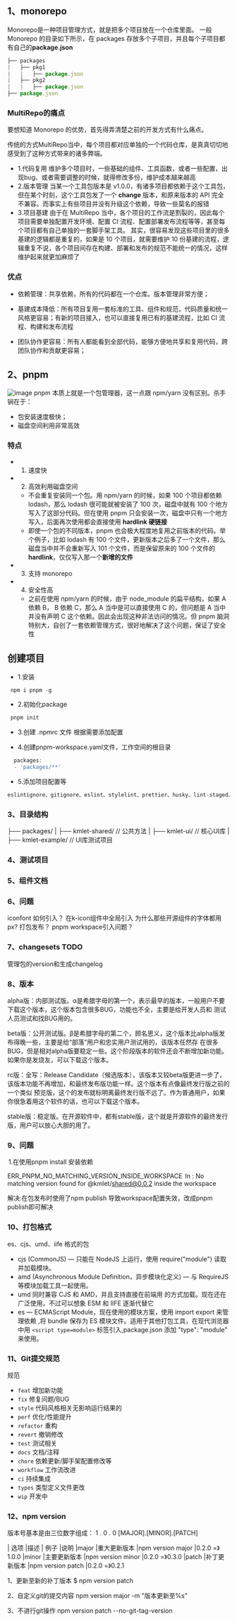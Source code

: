 ## 1、monorepo
Monorepo是一种项目管理方式，就是把多个项目放在一个仓库里面。
一般 Monorepo 的目录如下所示，在 packages 存放多个子项目，并且每个子项目都有自己的**package.json**
```js
├── packages
|   ├── pkg1
|   |   ├── package.json
|   ├── pkg2
|   |   ├── package.json
├── package.json

```
### MultiRepo的痛点
要想知道 Monorepo 的优势，首先得弄清楚之前的开发方式有什么痛点。

传统的方式MultiRepo当中，每个项目都对应单独的一个代码仓库，是真真切切地感受到了这种方式带来的诸多弊端。
- 1.代码复用
   维护多个项目时，一些基础的组件、工具函数，或者一些配置，出现bug、或者需要调整的时候，就得修改多份，维护成本越来越高
- 2.版本管理
  当某一个工具包版本是 v1.0.0，有诸多项目都依赖于这个工具包，但在某个时刻，这个工具包发了一个 **change** 版本，和原来版本的 API 完全不兼容。而事实上有些项目并没有升级这个依赖，导致一些莫名的报错
- 3.项目基建
    由于在 MultiRepo 当中，各个项目的工作流是割裂的，因此每个项目需要单独配置开发环境、配置 CI 流程、配置部署发布流程等等，甚至每个项目都有自己单独的一套脚手架工具。
    其实，很容易发现这些项目里的很多基建的逻辑都是重复的，如果是 10 个项目，就需要维护 10 份基建的流程，逻辑重复不说，各个项目间存在构建、部署和发布的规范不能统一的情况，这样维护起来就更加麻烦了

### 优点
- 依赖管理：共享依赖，所有的代码都在一个仓库。版本管理非常方便；

- 基建成本降低：所有项目复用一套标准的工具、组件和规范，代码质量和统一风格更容易；有新的项目接入，也可以直接复用已有的基建流程，比如 CI 流程、构建和发布流程

- 团队协作更容易：所有人都能看到全部代码，能够方便地共享和复用代码，跨团队协作和贡献更容易；


## 2、pnpm
![image](./pnpm.png)
pnpm 本质上就是一个包管理器，这一点跟 npm/yarn 没有区别。杀手锏在于：
- 包安装速度极快；
- 磁盘空间利用非常高效

### 特点
- 1. 速度快
- 2. 高效利用磁盘空间
  - 不会重复安装同一个包。用 npm/yarn 的时候，如果 100 个项目都依赖 lodash，那么 lodash 很可能就被安装了 100 次，磁盘中就有 100 个地方写入了这部分代码。但在使用 pnpm 只会安装一次，磁盘中只有一个地方写入，后面再次使用都会直接使用 **hardlink 硬链接**
  - 即使一个包的不同版本，pnpm 也会极大程度地复用之前版本的代码。举个例子，比如 lodash 有 100 个文件，更新版本之后多了一个文件，那么磁盘当中并不会重新写入 101 个文件，而是保留原来的 100 个文件的 **hardlink**，仅仅写入那一个**新增的文件**
- 3. 支持 monorepo
- 4. 安全性高
  - 之前在使用 npm/yarn 的时候，由于 node_module 的扁平结构，如果 A 依赖 B， B 依赖 C，那么 A 当中是可以直接使用 C 的，但问题是 A 当中并没有声明 C 这个依赖。因此会出现这种非法访问的情况。但 pnpm 脑洞特别大，自创了一套依赖管理方式，很好地解决了这个问题，保证了安全性

## 创建项目

- 1.安装
```js
 npm i pnpm -g
```

- 2.初始化package
```js
 pnpm init
```
- 3.创建 .npmrc 文件
  根据需要添加配置

- 4.创建pnpm-workspace.yaml文件，工作空间的根目录
```js
  packages:
  - 'packages/**'
```
- 5.添加项目配置等
```js
eslintignore、gitignore、eslint、stylelint、prettier、husky、lint-staged、commitlint
```


### 3、目录结构
├── packages/
|   ├── kmlet-shared/      // 公共方法
|   ├── kmlet-ui/          // 核心UI库
|   ├── kmlet-example/         // UI库测试项目

### 4、测试项目

### 5、组件文档


### 6、问题
iconfont 如何引入？  在k-icon组件中全局引入
为什么那些开源组件的字体都用px?
打包发布？
pnpm workspace引入问题？


### 7、changesets TODO

管理包的version和生成changelog

### 8、版本
alpha版：内部测试版。α是希腊字母的第一个，表示最早的版本，一般用户不要下载这个版本，这个版本包含很多BUG，功能也不全，主要是给开发人员和 测试人员测试和找BUG用的。

beta版：公开测试版。β是希腊字母的第二个，顾名思义，这个版本比alpha版发布得晚一些，主要是给“部落”用户和忠实用户测试用的，该版本任然存 在很多BUG，但是相对alpha版要稳定一些。这个阶段版本的软件还会不断增加新功能。如果你是发烧友，可以下载这个版本。

rc版：全写：Release Candidate（候选版本），该版本又较beta版更进一步了，该版本功能不再增加，和最终发布版功能一样。这个版本有点像最终发行版之前的一个类似 预览版，这个的发布就标明离最终发行版不远了。作为普通用户，如果你很急着用这个软件的话，也可以下载这个版本。

stable版：稳定版。在开源软件中，都有stable版，这个就是开源软件的最终发行版，用户可以放心大胆的用了。

### 9、问题
 1.在使用pnpm install 安装依赖 

ERR_PNPM_NO_MATCHING_VERSION_INSIDE_WORKSPACE  In : No matching version found for @kmlet/shared@0.0.2 inside the workspace

解决:在包发布时使用了npm publish 导致workspace配置失效，改成pnpm publish即可解决

### 10、打包格式
 es、cjs、umd、iife 格式的包
- cjs (CommonJS) — 只能在 NodeJS 上运行，使用 require("module") 读取并加载模块。
- amd (Asynchronous Module Definition，异步模块化定义) — 与 RequireJS 等模块加载工具一起使用。
- umd 同时兼容 CJS 和 AMD，并且支持直接在前端用 <script src="lib.umd.js"></script> 的方式加载。现在还在广泛使用，不过可以想象 ESM 和 IIFE 逐渐代替它
- es — ECMAScript Module，现在使用的模块方案，使用 import export 来管理依赖 ,将 bundle 保存为 ES 模块文件。适用于其他打包工具，在现代浏览器中用 `<script type=module>` 标签引入,package.json 添加 "type": "module" 来使用。


### 11、Git提交规范

   规范
  - `feat` 增加新功能
  - `fix` 修复问题/BUG
  - `style` 代码风格相关无影响运行结果的
  - `perf` 优化/性能提升
  - `refactor` 重构
  - `revert` 撤销修改
  - `test` 测试相关
  - `docs` 文档/注释
  - `chore` 依赖更新/脚手架配置修改等
  - `workflow` 工作流改进
  - `ci` 持续集成
  - `types` 类型定义文件更改
  - `wip` 开发中

### 12、npm version
版本号基本是由三位数字组成：
   1   .   0   .   0
[MAJOR].[MINOR].[PATCH]

| 选项	|描述 |	例子	|说明
|major	|重大更新版本	|npm version major	|0.2.0 =》1.0.0
|minor	|主要更新版本	|npm version minor	|0.2.0 =》0.3.0
|patch	|补丁更新版本	|npm version patch	|0.2.0 =》0.2.1

1、更新至新的补丁版本
$ npm version patch

2、自定义git的提交内容
npm version major -m "版本更新至%s"

3、不进行git操作
npm version patch --no-git-tag-version